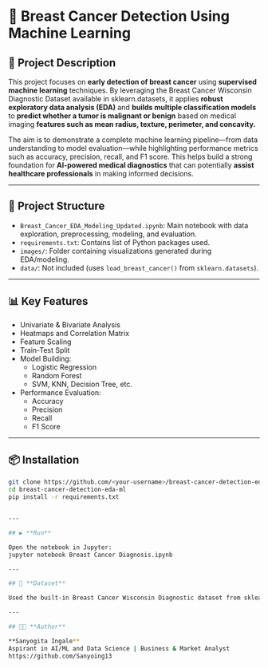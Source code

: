 # 🧠 Breast Cancer Detection Using Machine Learning


## 📝 Project Description

This project focuses on **early detection of breast cancer** using **supervised machine learning** techniques. By leveraging the Breast Cancer Wisconsin Diagnostic Dataset available in sklearn.datasets, it applies **robust exploratory data analysis (EDA)** and **builds multiple classification models** to **predict whether a tumor is malignant or benign** based on medical imaging **features such as mean radius, texture, perimeter, and concavity.**

The aim is to demonstrate a complete machine learning pipeline—from data understanding to model evaluation—while highlighting performance metrics such as accuracy, precision, recall, and F1 score. This helps build a strong foundation for **AI-powered medical diagnostics** that can potentially **assist healthcare professionals** in making informed decisions.

---

## 📂 Project Structure

- `Breast_Cancer_EDA_Modeling_Updated.ipynb`: Main notebook with data exploration, preprocessing, modeling, and evaluation.
- `requirements.txt`: Contains list of Python packages used.
- `images/`: Folder containing visualizations generated during EDA/modeling.
- `data/`: Not included (uses `load_breast_cancer()` from `sklearn.datasets`).

---

## 📊 Key Features

- Univariate & Bivariate Analysis
- Heatmaps and Correlation Matrix
- Feature Scaling
- Train-Test Split
- Model Building:
  - Logistic Regression
  - Random Forest
  - SVM, KNN, Decision Tree, etc.
- Performance Evaluation:
  - Accuracy
  - Precision
  - Recall
  - F1 Score

---

## 📦 Installation

```bash
git clone https://github.com/<your-username>/breast-cancer-detection-eda-ml.git
cd breast-cancer-detection-eda-ml
pip install -r requirements.txt


---

## ▶️ **Run**

Open the notebook in Jupyter:
jupyter notebook Breast Cancer Diagnosis.ipynb

---

## 🧬 **Dataset**

Used the built-in Breast Cancer Wisconsin Diagnostic dataset from sklearn.datasets.

---

## 👩‍💻 **Author**

**Sanyogita Ingale**
Aspirant in AI/ML and Data Science | Business & Market Analyst
https://github.com/Sanyoing13
    
